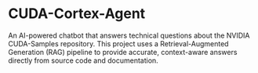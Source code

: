 # CUDA-Cortex-Agent

An AI-powered chatbot that answers technical questions about the NVIDIA CUDA-Samples repository. This project uses a Retrieval-Augmented Generation (RAG) pipeline to provide accurate, context-aware answers directly from source code and documentation.
